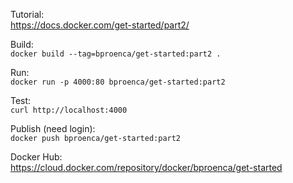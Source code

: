 Tutorial:  
https://docs.docker.com/get-started/part2/

Build:  
`docker build --tag=bproenca/get-started:part2 .`

Run:  
`docker run -p 4000:80 bproenca/get-started:part2`

Test:  
`curl http://localhost:4000`

Publish (need login):  
`docker push bproenca/get-started:part2`

Docker Hub:  
https://cloud.docker.com/repository/docker/bproenca/get-started
